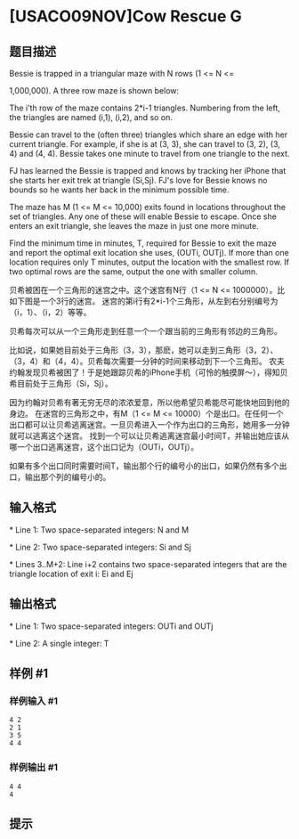 # [USACO09NOV]Cow Rescue G

## 题目描述

Bessie is trapped in a triangular maze with N rows (1 <= N <=

1,000,000). A three row maze is shown below:

The i'th row of the maze contains 2\*i-1 triangles. Numbering from the left, the triangles are named (i,1), (i,2), and so on.

Bessie can travel to the (often three) triangles which share an edge with her current triangle. For example, if she is at (3, 3), she can travel to (3, 2), (3, 4) and (4, 4). Bessie takes one minute to travel from one triangle to the next.

FJ has learned the Bessie is trapped and knows by tracking her iPhone that she starts her exit trek at triangle (Si,Sj). FJ's love for Bessie knows no bounds so he wants her back in the minimum possible time.

The maze has M (1 <= M <= 10,000) exits found in locations throughout the set of triangles. Any one of these will enable Bessie to escape. Once she enters an exit triangle, she leaves the maze in just one more minute.

Find the minimum time in minutes, T, required for Bessie to exit the maze and report the optimal exit location she uses, (OUTi, OUTj). If more than one location requires only T minutes, output the location with the smallest row. If two optimal rows are the same, output the one with smaller column.

贝希被困在一个三角形的迷宫之中。这个迷宫有N行（1 <= N <= 1000000）。比如下图是一个3行的迷宫。  迷宫的第i行有2\*i-1个三角形，从左到右分别编号为（i，1）、（i，2）等等。

贝希每次可以从一个三角形走到任意一个一个跟当前的三角形有邻边的三角形。

比如说，如果她目前处于三角形（3，3），那麽，她可以走到三角形（3，2）、（3，4）和（4，4）。贝希每次需要一分钟的时间来移动到下一个三角形。  农夫约翰发现贝希被困了！于是她跟踪贝希的iPhone手机（可怜的触摸屏～），得知贝希目前处于三角形（Si，Sj）。

因为约翰对贝希有著无穷无尽的浓浓爱意，所以他希望贝希能尽可能快地回到他的身边。 在迷宫的三角形之中，有M（1 <= M <= 10000）个是出口。在任何一个出口都可以让贝希逃离迷宫。一旦贝希进入一个作为出口的三角形，她用多一分钟就可以逃离这个迷宫。 找到一个可以让贝希逃离迷宫最小时间T，并输出她应该从哪一个出口逃离迷宫，这个出口记为（OUTi，OUTj）。

如果有多个出口同时需要时间T，输出那个行的编号小的出口，如果仍然有多个出口，输出那个列的编号小的。


## 输入格式

\* Line 1: Two space-separated integers: N and M

\* Line 2: Two space-separated integers: Si and Sj

\* Lines 3..M+2: Line i+2 contains two space-separated integers that are the triangle location of exit i: Ei and Ej


## 输出格式

\* Line 1: Two space-separated integers: OUTi and OUTj

\* Line 2: A single integer: T


## 样例 #1

### 样例输入 #1
```
4 2 
2 1 
3 5 
4 4
```

### 样例输出 #1

```
4 4 
4
```

## 提示


